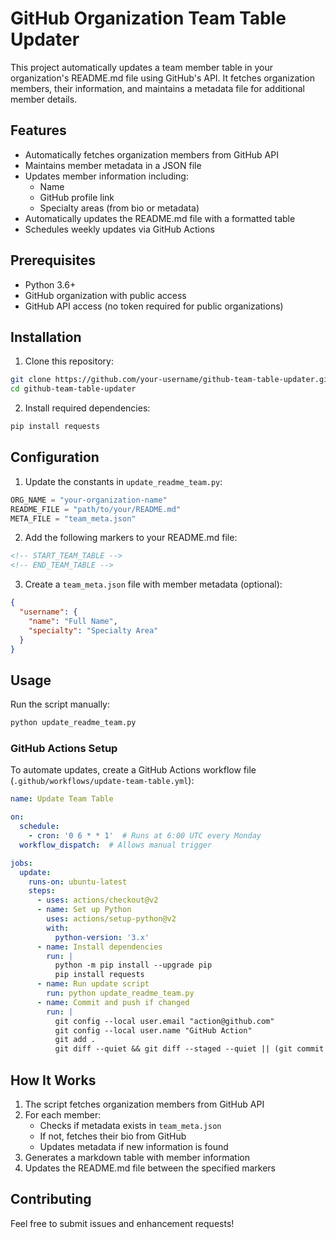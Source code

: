 # GitHub Organization Team Table Updater

This project automatically updates a team member table in your organization's README.md file using GitHub's API. It fetches organization members, their information, and maintains a metadata file for additional member details.

## Features

- Automatically fetches organization members from GitHub API
- Maintains member metadata in a JSON file
- Updates member information including:
  - Name
  - GitHub profile link
  - Specialty areas (from bio or metadata)
- Automatically updates the README.md file with a formatted table
- Schedules weekly updates via GitHub Actions

## Prerequisites

- Python 3.6+
- GitHub organization with public access
- GitHub API access (no token required for public organizations)

## Installation

1. Clone this repository:
```bash
git clone https://github.com/your-username/github-team-table-updater.git
cd github-team-table-updater
```

2. Install required dependencies:
```bash
pip install requests
```

## Configuration

1. Update the constants in `update_readme_team.py`:
```python
ORG_NAME = "your-organization-name"
README_FILE = "path/to/your/README.md"
META_FILE = "team_meta.json"
```

2. Add the following markers to your README.md file:
```markdown
<!-- START_TEAM_TABLE -->
<!-- END_TEAM_TABLE -->
```

3. Create a `team_meta.json` file with member metadata (optional):
```json
{
  "username": {
    "name": "Full Name",
    "specialty": "Specialty Area"
  }
}
```

## Usage

Run the script manually:
```bash
python update_readme_team.py
```

### GitHub Actions Setup

To automate updates, create a GitHub Actions workflow file (`.github/workflows/update-team-table.yml`):

```yaml
name: Update Team Table

on:
  schedule:
    - cron: '0 6 * * 1'  # Runs at 6:00 UTC every Monday
  workflow_dispatch:  # Allows manual trigger

jobs:
  update:
    runs-on: ubuntu-latest
    steps:
      - uses: actions/checkout@v2
      - name: Set up Python
        uses: actions/setup-python@v2
        with:
          python-version: '3.x'
      - name: Install dependencies
        run: |
          python -m pip install --upgrade pip
          pip install requests
      - name: Run update script
        run: python update_readme_team.py
      - name: Commit and push if changed
        run: |
          git config --local user.email "action@github.com"
          git config --local user.name "GitHub Action"
          git add .
          git diff --quiet && git diff --staged --quiet || (git commit -m "Update team table" && git push)
```

## How It Works

1. The script fetches organization members from GitHub API
2. For each member:
   - Checks if metadata exists in `team_meta.json`
   - If not, fetches their bio from GitHub
   - Updates metadata if new information is found
3. Generates a markdown table with member information
4. Updates the README.md file between the specified markers

## Contributing

Feel free to submit issues and enhancement requests!